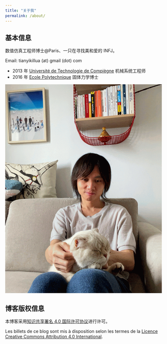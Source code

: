 ```yaml
---
title: "关于我"
permalink: /about/
---
```


## 基本信息

数值仿真工程师博士@Paris、一只在寻找美和爱的 INFJ。

Email: tianyikillua (at) gmail (dot) com

- 2013 年 [Université de Technologie de Compiègne](https://www.utc.fr/) 机械系统工程师
- 2016 年 [Ecole Polytechnique](https://www.polytechnique.edu/) 固体力学博士

<img src="/assets/images/pages/with_rana.gif" width="600px" />

## 博客版权信息

本博客采用[知识共享署名 4.0 国际许可协议](http://creativecommons.org/licenses/by/4.0/)进行许可。

Les billets de ce blog sont mis à disposition selon les termes de la [Licence Creative Commons Attribution 4.0 International](https://creativecommons.org/licenses/by/4.0/).
